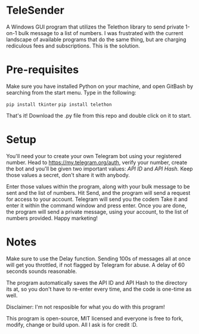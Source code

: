 # TeleSender
A Windows GUI program that utilizes the Telethon library to send private 1-on-1 bulk message to a list of numbers. I was frustrated with the current landscape of available programs that do the same thing, but are charging rediculous fees and subscriptions. This is the solution.

# Pre-requisites

Make sure you have installed Python on your machine, and open GitBash by searching from the start menu. Type in the following:

```pip install tkinter```
```pip install telethon```

That's it! Download the .py file from this repo and double click on it to start.

# Setup
You'll need your to create your own Telegram bot using your registered number. Head to https://my.telegram.org/auth, verify your number, create the bot and you'll be given two important values: *API ID* and *API Hash.* Keep those values a secret, don't share it with anybody.

Enter those values within the program, along with your bulk message to be sent and the list of numbers. Hit Send, and the program will send a request for access to your account. Telegram will send you the codem Take it and enter it within the command window and press enter. Once you are done, the program will send a private message, using your account, to the list of numbers provided. Happy marketing!

# Notes

Make sure to use the Delay function. Sending 100s of messages all at once will get you throttled, if not flagged by Telegram for abuse. A delay of 60 seconds sounds reasonable. 

The program automatically saves the API ID and API Hash to the directory its at, so you don't have to re-enter every time, and the code is one-time as well.

Disclaimer: I'm not resposible for what you do with this program!

This program is open-source, MIT licensed and everyone is free to fork, modify, change or build upon. All I ask is for credit :D. 
